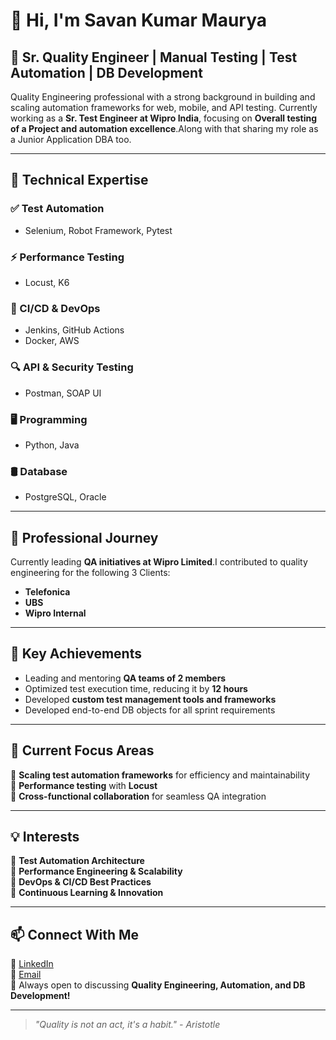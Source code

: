 # 👋 Hi, I'm Savan Kumar Maurya

## 🚀 Sr. Quality Engineer | Manual Testing | Test Automation | DB Development

Quality Engineering professional with a strong background in building and scaling automation frameworks for web, mobile, and API testing. Currently working as a **Sr. Test Engineer at Wipro India**, focusing on **Overall testing of a Project and automation excellence**.Along with that sharing my role as a Junior Application DBA too.

---

## 🔧 Technical Expertise

### ✅ Test Automation
- Selenium, Robot Framework, Pytest

### ⚡ Performance Testing
- Locust, K6

### 🔗 CI/CD & DevOps
- Jenkins, GitHub Actions
- Docker, AWS


### 🔍 API & Security Testing
-  Postman, SOAP UI

### 🖥️ Programming
- Python, Java

### 🛢️ Database
- PostgreSQL, Oracle

---

## 💼 Professional Journey

Currently leading **QA initiatives at Wipro Limited**.I contributed to quality engineering for the following 3 Clients:
- **Telefonica**
- **UBS**
- **Wipro Internal**

---

## 🌟 Key Achievements

- Leading and mentoring **QA teams of 2 members**
- Optimized test execution time, reducing it by **12 hours**
- Developed **custom test management tools and frameworks**
- Developed end-to-end DB objects for all sprint requirements 

---

## 🎯 Current Focus Areas

🔹 **Scaling test automation frameworks** for efficiency and maintainability  
🔹 **Performance testing** with **Locust**   
🔹 **Cross-functional collaboration** for seamless QA integration  
 

---

## 💡 Interests

🔹 **Test Automation Architecture**  
🔹 **Performance Engineering & Scalability**  
🔹 **DevOps & CI/CD Best Practices**  
🔹 **Continuous Learning & Innovation**  

---

## 📫 Connect With Me

💼 [LinkedIn](https://www.linkedin.com/in/savankrm/)  
📩 [Email](mailto:savankr.m@gmail.com)  
🚀 Always open to discussing **Quality Engineering, Automation, and DB Development!**  

---

> *"Quality is not an act, it's a habit." - Aristotle*
